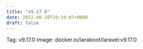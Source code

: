 ```yaml
---
title: "v9.17.0"
date: 2022-06-10T19:34:07+0000
draft: false
---
```


Tag: v9.17.0
Image: docker.io/laraboot/laravel:v9.17.0

